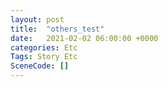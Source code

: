 ```yaml
---
layout: post
title:  "others_test"
date:   2021-02-02 06:00:00 +0000
categories: Etc
Tags: Story Etc
SceneCode: []
---
```

